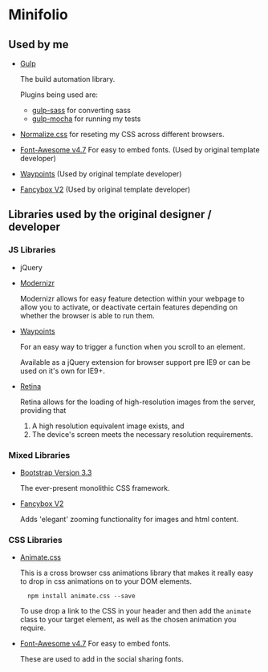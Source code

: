 # Minifolio

## Used by me

- [Gulp](https://gulpjs.com/ "Gulp")
  
  The build automation library.

  Plugins being used are:
  - [gulp-sass](https://github.com/dlmanning/gulp-sass)  for converting sass
  - [gulp-mocha](https://github.com/sindresorhus/gulp-mocha)  for running my tests

- [Normalize.css](http://necolas.github.io/normalize.css/ "normalize.css")  for reseting my CSS
  across different browsers.

- [Font-Awesome v4.7](http://fontawesome.io/ "Font Awesome")  For easy to embed fonts.
  (Used by original template developer)

- [Waypoints](http://imakewebthings.com/waypoints/ "Waypoints")
  (Used by original template developer)

- [Fancybox V2](http://fancyapps.com/fancybox/ "Fancybox Version 2")
  (Used by original template developer)

## Libraries used by the original designer / developer

### JS Libraries

- jQuery

- [Modernizr](https://modernizr.com/ "Modernizr")

  Modernizr allows for easy feature detection within your webpage to allow you to activate,
  or deactivate certain features depending on whether the browser is able to run them.

- [Waypoints](http://imakewebthings.com/waypoints/ "Waypoints")

  For an easy way to trigger a function when you scroll to an element.

  Available as a jQuery extension for browser support pre IE9 or can be used on it's 
  own for IE9+.

- [Retina](http://imulus.github.io/retinajs/ "Retina.js")

  Retina allows for the loading of high-resolution images from the server, providing that

  1. A high resolution equivalent image exists, and
  2. The device's screen meets the necessary resolution requirements.


### Mixed Libraries

- [Bootstrap Version 3.3](https://getbootstrap.com/docs/3.3/ "Bootstrap")

  The ever-present monolithic CSS framework.

- [Fancybox V2](http://fancyapps.com/fancybox/ "Fancybox Version 2")

  Adds 'elegant' zooming functionality for images and html content.


### CSS Libraries

- [Animate.css](https://github.com/daneden/animate.css "Animate.css") 

  This is a cross browser css animations library that makes it really easy to drop in 
    css animations on to your DOM elements.
  ```
    npm install animate.css --save
  ```
  To use drop a link to the CSS in your header and then add the `` animate `` class to your
  target element, as well as the chosen animation you require.

- [Font-Awesome v4.7](http://fontawesome.io/ "Font Awesome")  For easy to embed fonts.

  These are used to add in the social sharing fonts.